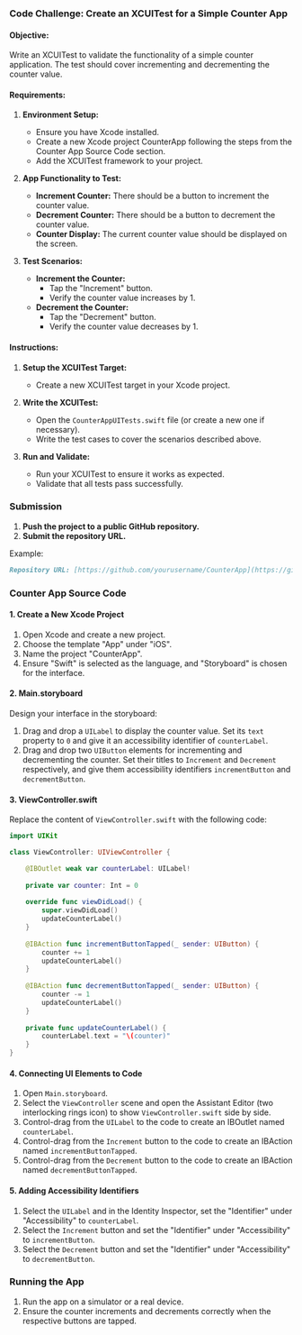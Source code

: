 ### Code Challenge: Create an XCUITest for a Simple Counter App

#### Objective:
Write an XCUITest to validate the functionality of a simple counter application. The test should cover incrementing and decrementing the counter value.

#### Requirements:
1. **Environment Setup:**
   - Ensure you have Xcode installed.
   - Create a new Xcode project CounterApp following the steps from the Counter App Source Code section.
   - Add the XCUITest framework to your project.

2. **App Functionality to Test:**
   - **Increment Counter:** There should be a button to increment the counter value.
   - **Decrement Counter:** There should be a button to decrement the counter value.
   - **Counter Display:** The current counter value should be displayed on the screen.

3. **Test Scenarios:**
   - **Increment the Counter:**
     - Tap the "Increment" button.
     - Verify the counter value increases by 1.
   - **Decrement the Counter:**
     - Tap the "Decrement" button.
     - Verify the counter value decreases by 1.

#### Instructions:
1. **Setup the XCUITest Target:**
   - Create a new XCUITest target in your Xcode project.
   
2. **Write the XCUITest:**
   - Open the `CounterAppUITests.swift` file (or create a new one if necessary).
   - Write the test cases to cover the scenarios described above.

3. **Run and Validate:**
   - Run your XCUITest to ensure it works as expected.
   - Validate that all tests pass successfully.

### Submission

1. **Push the project to a public GitHub repository.**
2. **Submit the repository URL.**

Example:
```markdown
Repository URL: [https://github.com/yourusername/CounterApp](https://github.com/yourusername/CounterApp)
```   

### Counter App Source Code

#### 1. Create a New Xcode Project
1. Open Xcode and create a new project.
2. Choose the template "App" under "iOS".
3. Name the project "CounterApp".
4. Ensure "Swift" is selected as the language, and "Storyboard" is chosen for the interface.

#### 2. Main.storyboard
Design your interface in the storyboard:

1. Drag and drop a `UILabel` to display the counter value. Set its `text` property to `0` and give it an accessibility identifier of `counterLabel`.
2. Drag and drop two `UIButton` elements for incrementing and decrementing the counter. Set their titles to `Increment` and `Decrement` respectively, and give them accessibility identifiers `incrementButton` and `decrementButton`.

#### 3. ViewController.swift
Replace the content of `ViewController.swift` with the following code:

```swift
import UIKit

class ViewController: UIViewController {

    @IBOutlet weak var counterLabel: UILabel!
    
    private var counter: Int = 0
    
    override func viewDidLoad() {
        super.viewDidLoad()
        updateCounterLabel()
    }
    
    @IBAction func incrementButtonTapped(_ sender: UIButton) {
        counter += 1
        updateCounterLabel()
    }
    
    @IBAction func decrementButtonTapped(_ sender: UIButton) {
        counter -= 1
        updateCounterLabel()
    }
    
    private func updateCounterLabel() {
        counterLabel.text = "\(counter)"
    }
}
```

#### 4. Connecting UI Elements to Code
1. Open `Main.storyboard`.
2. Select the `ViewController` scene and open the Assistant Editor (two interlocking rings icon) to show `ViewController.swift` side by side.
3. Control-drag from the `UILabel` to the code to create an IBOutlet named `counterLabel`.
4. Control-drag from the `Increment` button to the code to create an IBAction named `incrementButtonTapped`.
5. Control-drag from the `Decrement` button to the code to create an IBAction named `decrementButtonTapped`.

#### 5. Adding Accessibility Identifiers
1. Select the `UILabel` and in the Identity Inspector, set the "Identifier" under "Accessibility" to `counterLabel`.
2. Select the `Increment` button and set the "Identifier" under "Accessibility" to `incrementButton`.
3. Select the `Decrement` button and set the "Identifier" under "Accessibility" to `decrementButton`.

### Running the App
1. Run the app on a simulator or a real device.
2. Ensure the counter increments and decrements correctly when the respective buttons are tapped.
